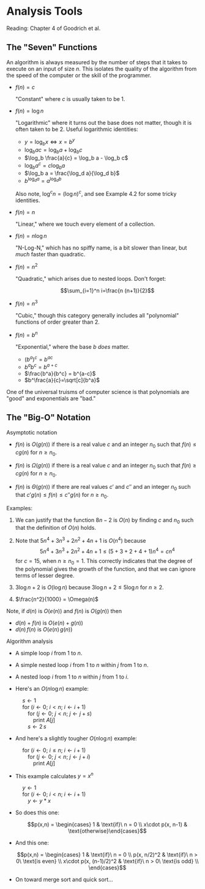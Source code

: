 # Analysis Tools

Reading: Chapter 4 of Goodrich et al.

## The "Seven" Functions

An algorithm is always measured by the number of steps that it takes to execute on an input of size $n$. This isolates the quality of the algorithm from the speed of the computer or the skill of the programmer.

- $f(n)=c$

	"Constant" where $c$ is usually taken to be 1.

- $f(n)=\log n$

	"Logarithmic" where it turns out the base does not matter, though it is often taken to be 2. Useful logarithmic identities:

	- $y=\log_b x \iff x=b^y$
	- $\log_b a c = \log_b a + \log_b c$
	- $\log_b \frac{a}{c} = \log_b a - \log_b c$
	- $\log_b a^c = c \log_b a$
	- $\log_b a = \frac{\log_d a}{\log_d b}$
	- $b^{\log_d a} = a^{\log_d b}$

	Also note, $\log^c n = (\log n)^c$, and see Example 4.2 for some tricky identities.

- $f(n)=n$

	"Linear," where we touch every element of a collection.

- $f(n)=n\log n$

	"N-Log-N," which has no spiffy name, is a bit slower than linear, but *much* faster than quadratic.

- $f(n)=n^2$

	"Quadratic," which arises due to nested loops. Don't forget:

	$$\sum_{i=1}^n i=\frac{n (n+1)}{2}$$

- $f(n)=n^3$

	"Cubic," though this category generally includes all "polynomial" functions of order greater than 2.

- $f(n)=b^n$

	"Exponential," where the base $b$ *does* matter.

	- $(b^a)^c = b^{ac}$
	- $b^a b^c = b^{a+c}$
	- $\frac{b^a}{b^c} = b^{a-c}$
	- $b^\frac{a}{c}=\sqrt[c]{b^a}$

One of the universal truisms of computer science is that polynomials are "good" and exponentials are "bad."

## The "Big-O" Notation

Asymptotic notation

- $f(n)$ is $O(g(n))$ if there is a real value $c$ and an integer $n_0$ such that $f(n)\le c g(n)$ for $n\ge n_0$.

- $f(n)$ is $\Omega(g(n))$ if there is a real value $c$ and an integer $n_0$ such that $f(n)\ge c g(n)$ for $n\ge n_0$.

- $f(n)$ is $\Theta(g(n))$ if there are real values $c'$ and $c''$ and an integer $n_0$ such that $c' g(n)\le f(n)\le c'' g(n)$ for $n\ge n_0$.

Examples:

1. We can justify that the function $8n - 2$ is $O(n)$ by finding $c$ and $n_0$ such that the definition of $O(n)$ holds.

1. Note that $5n^4 + 3n^3 + 2n^2 + 4n + 1$ is $O(n^4)$ because
$$5n^4 + 3n^3 + 2n^2 + 4n + 1 \le (5 + 3 + 2 + 4 + 1) n^4 =c n^4$$
for $c=15$, when $n\ge n_0 = 1$. This correctly indicates that the degree of the polynomial gives the growth of the function, and that we can ignore terms of lesser degree.

1. $3\log n + 2$ is $O(\log n)$ because $3\log n + 2 \le 5\log n$ for $n \ge 2$.

1. $\frac{n^2}{1000} = \Omega(n)$

Note, if $d(n)$ is $O(e(n))$ and $f(n)$ is $O(g(n))$ then

- $d(n)+f(n)$ is $O(e(n)+g(n))$
- $d(n)\,f(n)$ is $O(e(n)\,g(n))$

Algorithm analysis

- A simple loop $i$ from $1$ to $n$.

- A simple nested loop $i$ from $1$ to $n$ within $j$ from $1$ to $n$.

- A nested loop $i$ from $1$ to $n$ within $j$ from $1$ to $i$.

- Here's an $O(n\log n)$ example:

	&emsp; $s\gets 1$  
	&emsp; for ($i\gets 0$; $i < n$; $i\gets i + 1$)  
	&emsp;&emsp; for ($j\gets 0$; $j < n$; $j\gets j + s$)  
	&emsp;&emsp;&emsp; print $A[j]$  
	&emsp;&emsp; $s\gets 2\,s$

- And here's a slightly tougher $O(n\log n)$ example:

	&emsp; for ($i\gets 0$; $i\le n$; $i\gets i + 1$)  
	&emsp;&emsp; for ($j\gets 0$; $j < n$; $j\gets j + i$)  
	&emsp;&emsp;&emsp; print $A[j]$  

- This example calculates $y=x^n$

	&emsp; $y\gets 1$  
	&emsp; for ($i\gets 0$; $i < n$; $i\gets i + 1$)  
	&emsp;&emsp; $y\gets y * x$

- So does this one:

	$$p(x,n) = \begin{cases} 1 & \text{if}\ n = 0 \\ x\cdot p(x, n-1) & \text{otherwise}\end{cases}$$

- And this one:

	$$p(x,n) = \begin{cases} 1 & \text{if}\ n = 0 \\ p(x, n/2)^2 & \text{if}\ n > 0\ \text{is even} \\ x\cdot p(x, (n-1)/2)^2 & \text{if}\ n > 0\ \text{is odd} \\ \end{cases}$$

- On toward merge sort and quick sort...

